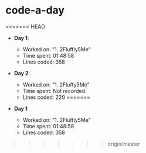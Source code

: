 # code-a-day
<<<<<<< HEAD
- **Day 1**:
    - Worked on: "1. 2Fluffly5Me"
    - Time spent: 01:48:58
    - Lines coded: 358
    
- **Day 2**:
    - Worked on: "1. 2Fluffy5Me"
    - Time spent: Not recorded.
    - Lines coded: 220
=======
- **Day 1**
  - Worked on: "1. 2Fluffly5Me"
  - Time spent: 01:48:58
  - Lines coded: 358
>>>>>>> origin/master
